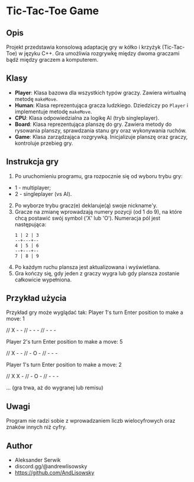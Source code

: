 # Tic-Tac-Toe Game

## Opis
Projekt przedstawia konsolową adaptację gry w kółko i krzyżyk (Tic-Tac-Toe) w języku C++. Gra umożliwia rozgrywkę między dwoma graczami bądź między graczem a komputerem.


## Klasy
- **Player**: Klasa bazowa dla wszystkich typów graczy. Zawiera wirtualną metodę `makeMove`.
- **Human**: Klasa reprezentująca gracza ludzkiego. Dziedziczy po `Player` i implementuje metodę `makeMove`.
- **CPU**: Klasa odpowiedzialna za logikę AI (tryb singleplayer).
- **Board**: Klasa reprezentująca planszę do gry. Zawiera metody do rysowania planszy, sprawdzania stanu gry oraz wykonywania ruchów.
- **Game**: Klasa zarządzająca rozgrywką. Inicjalizuje planszę oraz graczy, kontroluje przebieg gry.

## Instrukcja gry
1. Po uruchomieniu programu, gra rozpocznie się od wyboru trybu gry:
- 1 - multiplayer;
- 2 - singleplayer (vs AI).
2. Po wyborze trybu gracz(e) deklaruje(ą) swoje nickname'y.
3. Gracze na zmianę wprowadzają numery pozycji (od 1 do 9), na które chcą postawić swój symbol ('X' lub 'O'). Numeracja pól jest następująca:
    ```
    1 | 2 | 3
    --+---+--
    4 | 5 | 6
    --+---+--
    7 | 8 | 9
    ```
4. Po każdym ruchu plansza jest aktualizowana i wyświetlana.
5. Gra kończy się, gdy jeden z graczy wygra lub gdy plansza zostanie całkowicie wypełniona.

## Przykład użycia
Przykład gry może wyglądać tak:
Player 1's turn
Enter position to make a move: 1

// X - -
// - - -
// - - -

Player 2's turn
Enter position to make a move: 5

// X - -
// - O -
// - - -

Player 1's turn
Enter position to make a move: 2

// X X -
// - O -
// - - -

... (gra trwa, aż do wygranej lub remisu)


## Uwagi
Program nie radzi sobie z wprowadzaniem liczb wielocyfrowych oraz znaków innych niż cyfry.


## Author
- Aleksander Serwik 
- discord.gg/@andrewlisowsky
- https://github.com/AndLisowsky

